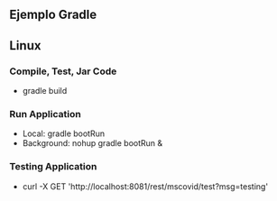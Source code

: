 ## Ejemplo Gradle

## Linux

### Compile, Test, Jar Code

* gradle build

### Run Application

* Local: gradle bootRun 
* Background: nohup gradle bootRun &

### Testing Application

* curl -X GET 'http://localhost:8081/rest/mscovid/test?msg=testing'
